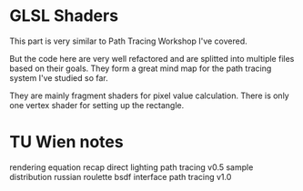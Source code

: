 # GLSL Shaders
This part is very similar to Path Tracing Workshop I've covered.

But the code here are very well refactored and are splitted into multiple files based on their goals. They form a great mind map for the path tracing system I've studied so far.

They are mainly fragment shaders for pixel value calculation. There is only one vertex shader for setting up the rectangle.

# TU Wien notes
rendering equation recap
direct lighting
path tracing v0.5
sample distribution
russian roulette
bsdf interface
path tracing v1.0

